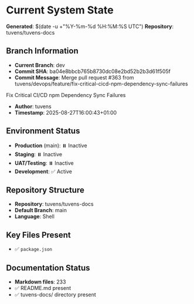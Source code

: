 # Current System State
**Generated**: $(date -u +"%Y-%m-%d %H:%M:%S UTC")
**Repository**: tuvens/tuvens-docs

## Branch Information
- **Current Branch**: dev
- **Commit SHA**: ba04e8bbcb765b8730dc08e2bd52b2b3d61f505f
- **Commit Message**: Merge pull request #363 from tuvens/devops/feature/fix-critical-cicd-npm-dependency-sync-failures

Fix Critical CI/CD npm Dependency Sync Failures
- **Author**: tuvens
- **Timestamp**: 2025-08-27T16:00:43+01:00

## Environment Status
- **Production** (main): ⏸️ Inactive
- **Staging**: ⏸️ Inactive
- **UAT/Testing**: ⏸️ Inactive
- **Development**: ✅ Active

## Repository Structure
- **Repository**: tuvens/tuvens-docs
- **Default Branch**: main
- **Language**: Shell

## Key Files Present
- ✅ `package.json`

## Documentation Status
- **Markdown files**: 233
- ✅ README.md present
- ✅ tuvens-docs/ directory present
